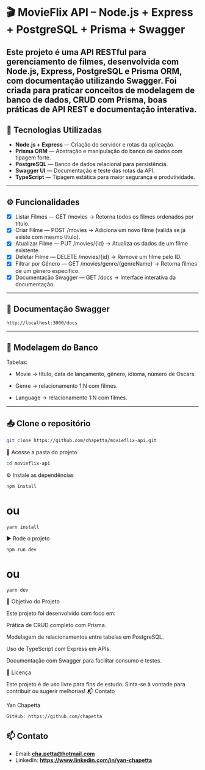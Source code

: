 # 🎬 MovieFlix API – Node.js + Express + PostgreSQL + Prisma + Swagger

Este projeto é uma **API RESTful** para gerenciamento de filmes, desenvolvida com **Node.js**, **Express**, **PostgreSQL** e **Prisma ORM**, com documentação utilizando **Swagger**.
Foi criada para praticar conceitos de **modelagem de banco de dados**, **CRUD com Prisma**, boas práticas de API REST e documentação interativa.
---

## 🚀 Tecnologias Utilizadas

- **Node.js + Express** — Criação do servidor e rotas da aplicação.
- **Prisma ORM** — Abstração e manipulação do banco de dados com tipagem forte.
- **PostgreSQL** — Banco de dados relacional para persistência.
- **Swagger UI** — Documentação e teste das rotas da API.
- **TypeScript** — Tipagem estática para maior segurança e produtividade.


---

## ⚙️ Funcionalidades

- [x] Listar Filmes — GET /movies → Retorna todos os filmes ordenados por título.
- [x] Criar Filme — POST /movies → Adiciona um novo filme (valida se já existe com mesmo título).
- [x] Atualizar Filme — PUT /movies/{id} → Atualiza os dados de um filme existente.
- [x] Deletar Filme — DELETE /movies/{id} → Remove um filme pelo ID.
- [x] Filtrar por Gênero — GET /movies/genre/{genreName} → Retorna filmes de um gênero específico.
- [x] Documentação Swagger — GET /docs → Interface interativa da documentação.

---
## 📑 Documentação Swagger

```
http://localhost:3000/docs
```

---



## 🎨 Modelagem do Banco
Tabelas:

- Movie → título, data de lançamento, gênero, idioma, número de Oscars.

- Genre → relacionamento 1:N com filmes.

- Language → relacionamento 1:N com filmes.
---

## 📥 Clone o repositório

```bash
git clone https://github.com/chapetta/movieflix-api.git
```


📂 Acesse a pasta do projeto

```bash
cd movieflix-api
```
⚙️ Instale as dependências

```bash
npm install
```
# ou
```
yarn install
```


▶️ Rode o projeto

``` bash
npm run dev
``` 
# ou
```
yarn dev
``` 


🎯 Objetivo do Projeto

Este projeto foi desenvolvido com foco em:

Prática de CRUD completo com Prisma.

Modelagem de relacionamentos entre tabelas em PostgreSQL.

Uso de TypeScript com Express em APIs.

Documentação com Swagger para facilitar consumo e testes.

📜 Licença

Este projeto é de uso livre para fins de estudo. Sinta-se à vontade para contribuir ou sugerir melhorias!
📬 Contato

Yan Chapetta

    GitHub: https://github.com/chapetta
    
## 📫 Contato


- Email: **cha.petta@hotmail.com**
- LinkedIn: **https://www.linkedin.com/in/yan-chapetta**
